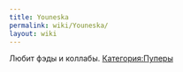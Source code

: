```yaml
---
title: Youneska
permalink: wiki/Youneska/
layout: wiki
---
```


Любит фэды и коллабы. [Категория:Пуперы](Категория:Пуперы "wikilink")
